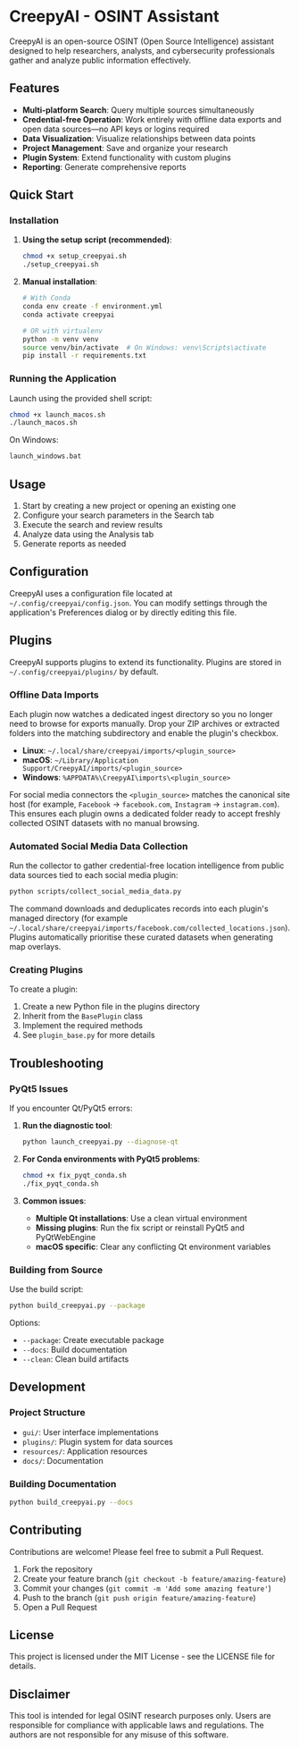 
# CreepyAI - OSINT Assistant

CreepyAI is an open-source OSINT (Open Source Intelligence) assistant designed to help researchers, analysts, and cybersecurity professionals gather and analyze public information effectively.

## Features

- **Multi-platform Search**: Query multiple sources simultaneously
- **Credential-free Operation**: Work entirely with offline data exports and open data sources—no API keys or logins required
- **Data Visualization**: Visualize relationships between data points
- **Project Management**: Save and organize your research
- **Plugin System**: Extend functionality with custom plugins
- **Reporting**: Generate comprehensive reports

## Quick Start

### Installation

1. **Using the setup script (recommended)**:
   ```bash
   chmod +x setup_creepyai.sh
   ./setup_creepyai.sh
   ```

2. **Manual installation**:
   ```bash
   # With Conda
   conda env create -f environment.yml
   conda activate creepyai
   
   # OR with virtualenv
   python -m venv venv
   source venv/bin/activate  # On Windows: venv\Scripts\activate
   pip install -r requirements.txt
   ```

### Running the Application

Launch using the provided shell script:
```bash
chmod +x launch_macos.sh
./launch_macos.sh
```

On Windows:
```bash
launch_windows.bat
```

## Usage

1. Start by creating a new project or opening an existing one
2. Configure your search parameters in the Search tab
3. Execute the search and review results
4. Analyze data using the Analysis tab
5. Generate reports as needed

## Configuration

CreepyAI uses a configuration file located at `~/.config/creepyai/config.json`. You can modify settings through the application's Preferences dialog or by directly editing this file.

## Plugins

CreepyAI supports plugins to extend its functionality. Plugins are stored in `~/.config/creepyai/plugins/` by default.

### Offline Data Imports

Each plugin now watches a dedicated ingest directory so you no longer need to browse for exports manually. Drop your ZIP archives or extracted folders into the matching subdirectory and enable the plugin's checkbox.

- **Linux**: `~/.local/share/creepyai/imports/<plugin_source>`
- **macOS**: `~/Library/Application Support/CreepyAI/imports/<plugin_source>`
- **Windows**: `%APPDATA%\CreepyAI\imports\<plugin_source>`

For social media connectors the `<plugin_source>` matches the canonical site host (for example, `Facebook` → `facebook.com`, `Instagram` → `instagram.com`). This ensures each plugin owns a dedicated folder ready to accept freshly collected OSINT datasets with no manual browsing.

### Automated Social Media Data Collection

Run the collector to gather credential-free location intelligence from public data sources tied to each social media plugin:

```bash
python scripts/collect_social_media_data.py
```

The command downloads and deduplicates records into each plugin's managed directory (for example `~/.local/share/creepyai/imports/facebook.com/collected_locations.json`). Plugins automatically prioritise these curated datasets when generating map overlays.

### Creating Plugins

To create a plugin:

1. Create a new Python file in the plugins directory
2. Inherit from the `BasePlugin` class
3. Implement the required methods
4. See `plugin_base.py` for more details

## Troubleshooting

### PyQt5 Issues

If you encounter Qt/PyQt5 errors:

1. **Run the diagnostic tool**:
   ```bash
   python launch_creepyai.py --diagnose-qt
   ```

2. **For Conda environments with PyQt5 problems**:
   ```bash
   chmod +x fix_pyqt_conda.sh
   ./fix_pyqt_conda.sh
   ```

3. **Common issues**:
   - **Multiple Qt installations**: Use a clean virtual environment
   - **Missing plugins**: Run the fix script or reinstall PyQt5 and PyQtWebEngine
   - **macOS specific**: Clear any conflicting Qt environment variables

### Building from Source

Use the build script:
```bash
python build_creepyai.py --package
```

Options:
- `--package`: Create executable package
- `--docs`: Build documentation
- `--clean`: Clean build artifacts

## Development

### Project Structure

- `gui/`: User interface implementations
- `plugins/`: Plugin system for data sources
- `resources/`: Application resources
- `docs/`: Documentation

### Building Documentation

```bash
python build_creepyai.py --docs
```

## Contributing

Contributions are welcome! Please feel free to submit a Pull Request.

1. Fork the repository
2. Create your feature branch (`git checkout -b feature/amazing-feature`)
3. Commit your changes (`git commit -m 'Add some amazing feature'`)
4. Push to the branch (`git push origin feature/amazing-feature`)
5. Open a Pull Request

## License

This project is licensed under the MIT License - see the LICENSE file for details.

## Disclaimer

This tool is intended for legal OSINT research purposes only. Users are responsible for compliance with applicable laws and regulations. The authors are not responsible for any misuse of this software.
